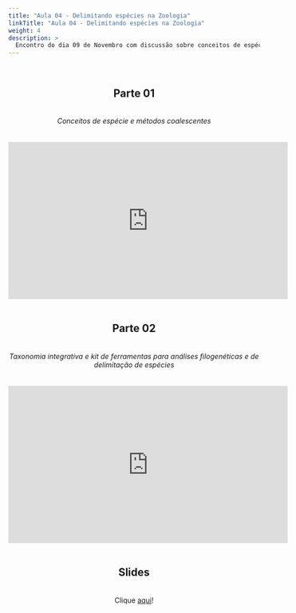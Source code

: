 ```yaml
---
title: "Aula 04 - Delimitando espécies na Zoologia"
linkTitle: "Aula 04 - Delimitando espécies na Zoologia"
weight: 4
description: >
  Encontro do dia 09 de Novembro com discussão sobre conceitos de espécie, métodos coalescentes, taxonomia integrativa e delimitação de espécies
---
```

<br>
<div align="center">
<h2>Parte 01</h2>
<br>
<i>Conceitos de espécie e métodos coalescentes</i>
<br><br><br>
<iframe width="560" height="315" src="https://www.youtube.com/embed/u3VK2-UcOsg" frameborder="0" allow="accelerometer; autoplay; clipboard-write; encrypted-media; gyroscope; picture-in-picture" allowfullscreen></iframe>
<br><br>

<h2>Parte 02</h2>
<br>
<i>Taxonomia integrativa e kit de ferramentas para análises filogenéticas e de delimitação de espécies</i>
<br><br><br>
<iframe width="560" height="315" src="https://www.youtube.com/embed/u59Q2DW9FN4" frameborder="0" allow="accelerometer; autoplay; clipboard-write; encrypted-media; gyroscope; picture-in-picture" allowfullscreen></iframe>
<br><br>

<h2>Slides</h2>
<br>
Clique <a href="https://github.com/desirrepetters/cursodefilogenia.ufpr/raw/master/userguide/content/pt-br/docs/teoricas/slides/aula_04.pdf">aqui</a>!
</div>